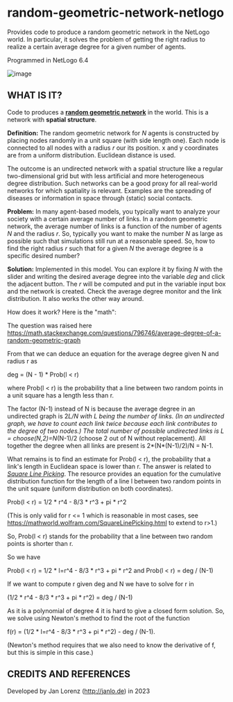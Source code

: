 # random-geometric-network-netlogo
Provides code to produce a random geometric network in the NetLogo world. In particular, it solves the problem of getting the right radius to realize a certain average degree for a given number of agents.

Programmed in NetLogo 6.4

![image](https://github.com/janlorenz/random-geometric-network-netlogo/assets/7503499/b8aa9ca7-f777-47e1-bb17-b29f6a22dd33)

## WHAT IS IT?

Code to produces a [**random geometric network**](https://en.wikipedia.org/wiki/Random_geometric_graph) in the world. This is a network with **spatial structure**. 

**Definition:** The random geometric network for *N* agents is constructed by placing  nodes randomly in a unit square (with side length one). Each node is connected to all nodes with a radius *r* our its position. x and y coordinates are from a uniform distribution. Euclidean distance is used. 

The outcome is an undirected network with a spatial structure like a regular two-dimensional grid but with less artificial and more heterogeneous degree distribution. Such networks can be a good proxy for all real-world networks for which spatiality is relevant. Examples are the spreading of diseases or information in space through (static) social contacts.


**Problem:** In many  agent-based models, you typically want to analyze your society with a certain average number of links. In a random geometric network, the average number of links is a function of the number of agents *N* and the radius *r*. So, typically you want to make the number *N* as large as possible such that simulations still run at a reasonable speed. So, how to find the right radius *r* such that for a given *N* the average degree is a specific desired number? 

**Solution:** Implemented in this model. You can explore it by fixing *N* with the slider and writing the desired average degree into the variable *deg* and click the adjacent button. The *r* will be computed and put in the variable input box and the network is created. Check the average degree monitor and the link distribution. It also works the other way around. 



How does it work? Here is the "math":

The question was raised here https://math.stackexchange.com/questions/796746/average-degree-of-a-random-geometric-graph

From that we can deduce an equation for the average degree given N and radius r as

deg = (N - 1) * Prob(l < r)

where Prob(l < r) is the probability that a line between two random points in a unit square has a length less than r.

The factor (N-1) instead of N is because the average degree in an undirected graph is 2*L/N with L being the number of links. (In an undirected graph, we have to count each link twice because each link contributes to the degree of two nodes.) The total number of possible undirected links is L = choose(N,2)=N*(N-1)/2 (choose 2 out of N without replacement). All together the degree when all links are present is 2*(N*(N-1)/2)/N = N-1.

What remains is to find an estimate for Prob(l < r), the probability that a link's length in Euclidean space is lower than r. The answer is related to [*Square Line Picking*](https://mathworld.wolfram.com/SquareLinePicking.html). The resource 
provides an equation for the cumulative distribution function for the length of a line l between two random points in the unit square (uniform distribution on both coordinates).

Prob(l < r) = 1/2 * r^4 - 8/3 * r^3 + pi * r^2 

(This is only valid for r <= 1 which is reasonable in most cases, see https://mathworld.wolfram.com/SquareLinePicking.html to extend to r>1.)

So, Prob(l < r) stands for the probability that a line between two random points is shorter than r. 

So we have 

Prob(l < r) = 1/2 * l=r^4 - 8/3 * r^3 + pi * r^2     and 
Prob(l < r) = deg / (N-1)

If we want to compute r given deg and N we have to solve for r in 

(1/2 * r^4 - 8/3 * r^3 + pi * r^2) = deg / (N-1)

As it is a polynomial of degree 4 it is hard to give a closed form solution. So, we  solve using Newton's method to find the root of the function 

f(r) = (1/2 * l=r^4 - 8/3 * r^3 + pi * r^2) - deg / (N-1). 

(Newton's method requires that we also need to know the derivative of f, but this is simple in this case.)


## CREDITS AND REFERENCES

Developed by Jan Lorenz (http://janlo.de) in 2023
